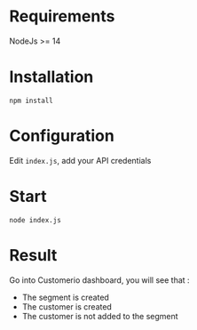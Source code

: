 # Requirements

NodeJs >= 14

# Installation

`npm install`

# Configuration

Edit `index.js`, add your API credentials

# Start

`node index.js`

# Result

Go into Customerio dashboard, you will see that :

- The segment is created
- The customer is created
- The customer is not added to the segment
